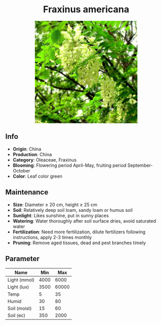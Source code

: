 <h1 align='center'>Fraxinus americana</h1>
<p align="center">
    <img 
        align='center'
        width='320'
        src="../images/fraxinus americana.png" 
        alt='Fraxinus americana' />
</p>

## Info

 - **Origin**: China
 - **Production**: China
 - **Category**: Oleaceae, Fraxinus
 - **Blooming**: Flowering period April-May, fruiting period September-October
 - **Color**: Leaf color green

## Maintenance

 - **Size**: Diameter ≥ 20 cm, height ≥ 25 cm
 - **Soil**: Relatively deep soil loam, sandy loam or humus soil
 - **Sunlight**: Likes sunshine, put in sunny places
 - **Watering**: Water thoroughly after soil surface dries, avoid saturated water
 - **Fertilization**: Need more fertilization, dilute fertilizers following instructions, apply 2-3 times monthly
 - **Pruning**: Remove aged tissues, dead and pest branches timely

## Parameter

| Name         | Min  | Max   |
|--------------|------|-------|
| Light (mmol) | 4000 | 6000  |
| Light (lux)  | 3500 | 60000 |
| Temp         | 5    | 35    |
| Humid        | 30   | 80    |
| Soil (moist) | 15   | 60    |
| Soil (ec)    | 350  | 2000  |